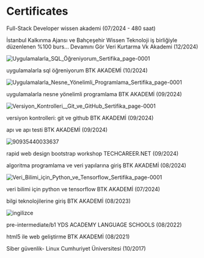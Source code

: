 # Certificates

Full-Stack Developer
wissen akademi
(07/2024 - 480 saat)

İstanbul Kalkınma Ajansı ve Bahçeşehir Wissen Teknoloji iş birliğiyle düzenlenen %100 burs... Devamını Gör
Veri Kurtarma
Vk Akademi
(12/2024)

![Uygulamalarla_SQL_Öğreniyorum_Sertifika_page-0001](https://github.com/user-attachments/assets/e2d5d003-0c76-4886-9a90-cb54a8973b5e)

uygulamalarla sql öğreniyorum
BTK AKADEMİ
(10/2024)

![Uygulamalarla_Nesne_Yönelimli_Programlama_Sertifika_page-0001](https://github.com/user-attachments/assets/2486a2d7-5111-4762-a086-3a46f6baa087)

uygulamalarla nesne yönelimli programlama
BTK AKADEMİ
(09/2024)

![Versiyon_Kontrolleri__Git_ve_GitHub_Sertifika_page-0001](https://github.com/user-attachments/assets/114edcff-4d71-419b-b979-60e65919c007)

versiyon kontrolleri: git ve github
BTK AKADEMİ
(09/2024)

apı ve apı testi
BTK AKADEMİ
(09/2024)

![90935440033637](https://github.com/user-attachments/assets/9836dbf8-96b3-4cdc-8ee6-97bacd38f85a)

rapid web design bootstrap workshop
TECHCAREER.NET
(09/2024)

algoritma programlama ve veri yapılarına giriş
BTK AKADEMİ
(08/2024)

![Veri_Bilimi_için_Python_ve_Tensorflow_Sertifika_page-0001](https://github.com/user-attachments/assets/500f9f1e-fdd2-45c8-b0e8-0878c9c2c91a)

veri bilimi için python ve tensorflow
BTK AKADEMİ
(07/2024)

bilgi teknolojilerine giriş
BTK AKADEMİ
(08/2023)

![ingilizce](https://github.com/user-attachments/assets/c4c4f9ad-05b4-42c3-a557-0fc3bb8b1a2f)

pre-intermediate/b1
YDS ACADEMY LANGUAGE SCHOOLS
(08/2022)

html5 ile web geliştirme
BTK AKADEMİ
(08/2021)


Siber güvenlik- Linux
Cumhuriyet Üniversitesi
(10/2017)
